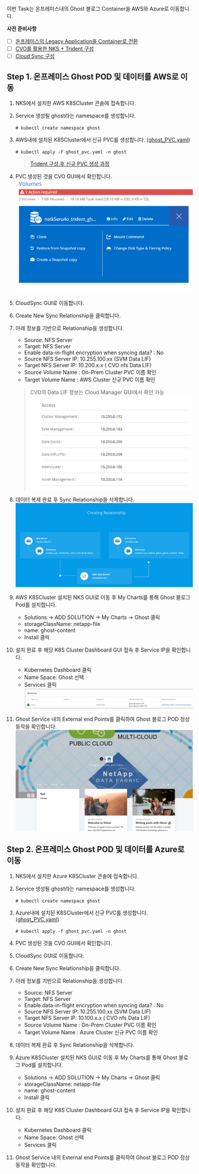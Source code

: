 
이번 Task는 온프레미스내의 Ghost 블로그  Container을 AWS와 Azure로 이동합니다. 

**사전 준비사항** 
 - [ ] [온프레미스의 Legacy Application을 Container로 전환](https://github.com/netappkr/NetAppCloudSolutionCenter/blob/master/containerization/OnPremcontainer.md)
 - [ ]  [CVO를 활용한 NKS + Trident 구성](https://github.com/netappkr/NetAppCloudSolutionCenter/blob/master/K8s_on_MultiCloud/NKSwithCVO.md)
  - [ ]  [Cloud Sync 구성](https://github.com/netappkr/NetAppCloudSolutionCenter/blob/master/Data_Mobility_MultiCloud/OnPremtoCloudStorage.md)
 
  ## Step 1. 온프레미스 Ghost POD 및 데이터를 AWS로 이동 
1. NKS에서 설치한 AWS K8SCluster 콘솔에 접속합니다. 

2. Service 생성될 ghost라는 namespace를 생성합니다.
     
      `# kubectl create namespace ghost`
     
3. AWS내에 설치된 K8SCluster에서 신규 PVC를 생성합니다. ([ghost_PVC.yaml](https://github.com/netappkr/NetAppCloudSolutionCenter/blob/master/containerization/files/ghost_PVC.yaml))
     
     `# kubectl apply -f ghost_pvc.yaml -n ghost` 

      > [Trident 구성  후 신규 PVC 생성 과정](https://github.com/netappkr/NetAppCloudSolutionCenter/blob/master/K8s_on_MultiCloud/OnPremNKS.md) 

4. PVC 생성된 것을 CVO GUI에서 확인합니다. 
![enter image description here](https://github.com/netappkr/NetAppCloudSolutionCenter/blob/master/containerization/images/cvo_pvc.PNG)

6. CloudSync GUI로 이동합니다.

7. Create New Sync Relationship을 클릭합니다.

8. 아래 정보를 기반으로 Relationship을 생성합니다.
     * Source: NFS Server 
     * Target: NFS Server 
     *  Enable data-in-flight encryption when syncing data? : No
     * Source NFS Server IP: 10.255.100.xx (SVM Data LIF)
     * Target NFS Server IP: 10.200.x.x ( CVO nfs Data LIF)
     * Source Volume Name :  On-Prem Cluster PVC 이름 확인
     *  Target Volume Name :  AWS Cluster 신규 PVC 이름 확인 
     
     > CVO의 Data LIF 정보는 Cloud Manager GUI에서 확인 가능 
     ![enter image description here](https://github.com/netappkr/NetAppCloudSolutionCenter/blob/master/containerization/images/cvo_nfs_datalif.PNG)

9. 데이터 복제 완료 후 Sync Relationship을 삭제합니다. 
![enter image description here](https://github.com/netappkr/NetAppCloudSolutionCenter/blob/master/containerization/images/trident_cloudsync.PNG)
10. AWS K8SCluster 설치된 NKS GUI로 이동 후 My Charts를 통해 Ghost 블로그 Pod를 설치합니다. 
     * Solutions -> ADD SOLUTION -> My Charts -> Ghost 클릭
     * storageClassName: netapp-file
     * name: ghost-content 
     * Install 클릭 
 9. 설치 완료 후 해당 K8S Cluster Dashboard GUI 접속 후 Service IP을 확인합니다. 
     * Kubernetes Dashboard 클릭
     * Name Space: Ghost 선택
     * Services 클릭 
![enter image description here](https://github.com/netappkr/NetAppCloudSolutionCenter/blob/master/containerization/images/ghost_external_ip.PNG)
11. Ghost Service 내의 External end Points를 클릭하여 Ghost 블로그 POD 정상 동작을 확인합니다.     
![enter image description here](https://github.com/netappkr/NetAppCloudSolutionCenter/blob/master/containerization/images/aws_ghost.PNG)

 ## Step 2. 온프레미스 Ghost POD 및 데이터를 Azure로 이동 
1. NKS에서 설치한 Azure K8SCluster 콘솔에 접속합니다. 

2. Service 생성될 ghost라는 namespace를 생성합니다.
     
      `# kubectl create namespace ghost`
     
3. Azure내에 설치된 K8SCluster에서 신규 PVC를 생성합니다. ([ghost_PVC.yaml](https://github.com/netappkr/NetAppCloudSolutionCenter/blob/master/containerization/files/ghost_PVC.yaml))
     
     `# kubectl apply -f ghost_pvc.yaml -n ghost` 

4. PVC 생성된 것을 CVO GUI에서 확인합니다. 

6. CloudSync GUI로 이동합니다.

7. Create New Sync Relationship을 클릭합니다.

8. 아래 정보를 기반으로 Relationship을 생성합니다.
     * Source: NFS Server 
     * Target: NFS Server 
     *  Enable data-in-flight encryption when syncing data? : No
     * Source NFS Server IP: 10.255.100.xx (SVM Data LIF)
     * Target NFS Server IP: 10.100.x.x ( CVO nfs Data LIF)
     * Source Volume Name :  On-Prem Cluster PVC 이름 확인
     *  Target Volume Name :  Azure Cluster 신규 PVC 이름 확인 
     
9. 데이터 복제 완료 후 Sync Relationship을 삭제합니다. 

10. Azure K8SCluster 설치된 NKS GUI로 이동 후 My Charts를 통해 Ghost 블로그 Pod를 설치합니다. 
     * Solutions -> ADD SOLUTION -> My Charts -> Ghost 클릭
     * storageClassName: netapp-file
     * name: ghost-content 
     * Install 클릭 
 9. 설치 완료 후 해당 K8S Cluster Dashboard GUI 접속 후 Service IP을 확인합니다. 
     * Kubernetes Dashboard 클릭
     * Name Space: Ghost 선택
     * Services 클릭 
11. Ghost Service 내의 External end Points를 클릭하여 Ghost 블로그 POD 정상 동작을 확인합니다.     

<!--stackedit_data:
eyJoaXN0b3J5IjpbLTE0Mzc5MzM1MjUsODMxOTY2Nzg4LC05Mz
Q3ODMwMzIsNDU4MzQ0NDAwLDIxNDExNjIyNzcsLTMxNTA4ODI1
OSwtMTYxMDAyODc2NywxMjEzNjg0MjgwLC0xNzAyMzQ1MTAzXX
0=
-->
